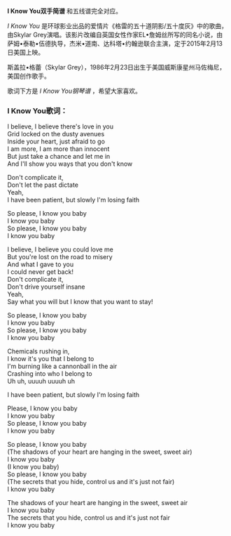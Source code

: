 

**I Know You双手简谱** 和五线谱完全对应。

_I Know You_ 是环球影业出品的爱情片《格雷的五十道阴影/五十度灰》中的歌曲，由Skylar
Grey演唱。该影片改编自英国女性作家EL•詹姆丝所写的同名小说，由萨姆•泰勒•伍德执导，杰米•道南、达科塔•约翰逊联合主演，定于2015年2月13日美国上映。

斯盖拉•格蕾（Skylar Grey），1986年2月23日出生于美国威斯康星州马佐梅尼，美国创作歌手。

歌词下方是 _I Know You钢琴谱_ ，希望大家喜欢。

### I Know You歌词：

I believe, I believe there's love in you  
Grid locked on the dusty avenues  
Inside your heart, just afraid to go  
I am more, I am more than innocent  
But just take a chance and let me in  
And I'll show you ways that you don't know

Don't complicate it,  
Don't let the past dictate  
Yeah,  
I have been patient, but slowly I'm losing faith

So please, I know you baby  
I know you baby  
So please, I know you baby  
I know you baby

I believe, I believe you could love me  
But you're lost on the road to misery  
And what I gave to you  
I could never get back!  
Don't complicate it,  
Don't drive yourself insane  
Yeah,  
Say what you will but I know that you want to stay!

So please, I know you baby  
I know you baby  
So please, I know you baby  
I know you baby

Chemicals rushing in,  
I know it's you that I belong to  
I'm burning like a cannonball in the air  
Crashing into who I belong to  
Uh uh, uuuuh uuuuh uh

I have been patient, but slowly I'm losing faith

Please, I know you baby  
I know you baby  
So please, I know you baby  
I know you baby

So please, I know you baby  
(The shadows of your heart are hanging in the sweet, sweet air)  
I know you baby  
(I know you baby)  
So please, I know you baby  
(The secrets that you hide, control us and it's just not fair)  
I know you baby

The shadows of your heart are hanging in the sweet, sweet air  
I know you baby  
The secrets that you hide, control us and it's just not fair  
I know you baby

